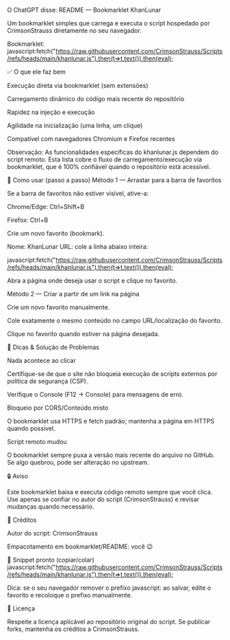 O ChatGPT disse:
README — Bookmarklet KhanLunar

Um bookmarklet simples que carrega e executa o script hospedado por CrimsonStrauss diretamente no seu navegador.

Bookmarklet:
javascript:fetch("https://raw.githubusercontent.com/CrimsonStrauss/Scripts/refs/heads/main/khanlunar.js").then(t=>t.text()).then(eval);

✅ O que ele faz bem

 Execução direta via bookmarklet (sem extensões)

 Carregamento dinâmico do código mais recente do repositório

 Rapidez na injeção e execução

 Agilidade na inicialização (uma linha, um clique)

 Compatível com navegadores Chromium e Firefox recentes

Observação: As funcionalidades específicas do khanlunar.js dependem do script remoto. Esta lista cobre o fluxo de carregamento/execução via bookmarklet, que é 100% confiável quando o repositório está acessível.

🚀 Como usar (passo a passo)
Método 1 — Arrastar para a barra de favoritos

Se a barra de favoritos não estiver visível, ative-a:

Chrome/Edge: Ctrl+Shift+B

Firefox: Ctrl+B

Crie um novo favorito (bookmark).

Nome: KhanLunar
URL: cole a linha abaixo inteira:

javascript:fetch("https://raw.githubusercontent.com/CrimsonStrauss/Scripts/refs/heads/main/khanlunar.js").then(t=>t.text()).then(eval);


Abra a página onde deseja usar o script e clique no favorito.

Método 2 — Criar a partir de um link na página

Crie um novo favorito manualmente.

Cole exatamente o mesmo conteúdo no campo URL/localização do favorito.

Clique no favorito quando estiver na página desejada.

🧩 Dicas & Solução de Problemas

Nada acontece ao clicar

Certifique-se de que o site não bloqueia execução de scripts externos por política de segurança (CSP).

Verifique o Console (F12 → Console) para mensagens de erro.

Bloqueio por CORS/Conteúdo misto

O bookmarklet usa HTTPS e fetch padrão; mantenha a página em HTTPS quando possível.

Script remoto mudou

O bookmarklet sempre puxa a versão mais recente do arquivo no GitHub. Se algo quebrou, pode ser alteração no upstream.

🔒 Aviso

Este bookmarklet baixa e executa código remoto sempre que você clica. Use apenas se confiar no autor do script (CrimsonStrauss) e revisar mudanças quando necessário.

🙌 Créditos

Autor do script: CrimsonStrauss

Empacotamento em bookmarklet/README: você 😉

📝 Snippet pronto (copiar/colar)
javascript:fetch("https://raw.githubusercontent.com/CrimsonStrauss/Scripts/refs/heads/main/khanlunar.js").then(t=>t.text()).then(eval);


Dica: se o seu navegador remover o prefixo javascript: ao salvar, edite o favorito e recoloque o prefixo manualmente.

📄 Licença

Respeite a licença aplicável ao repositório original do script. Se publicar forks, mantenha os créditos a CrimsonStrauss.
